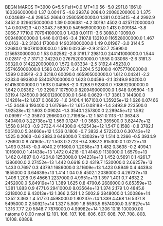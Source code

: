 BEGN
MARCS T=3900 G=5.5 FeH=0.0 MT=1.0
                  56
-5.0 2911.8 1661.0 16033600000.0 1.37 0.004115 
-4.8 2937.6 2084.0 20080200000.0 1.375 0.004689 
-4.6 2965.5 2664.0 25605900000.0 1.381 0.005415 
-4.4 2992.9 3452.0 32962500000.0 1.39 0.006381 
-4.2 3019.1 4502.0 42571200000.0 1.4 0.007623 
-4.0 3043.7 5890.0 54956900000.0 1.413 0.009184 
-3.8 3066.7 7710.0 70794100000.0 1.428 0.01111 
-3.6 3088.0 10090.0 90946900000.0 1.446 0.01346 
-3.4 3107.8 13210.0 116528000000.0 1.467 0.0163 
-3.2 3126.1 17300.0 149031000000.0 1.49 0.01967 
-3.0 3144.5 22680.0 190781000000.0 1.516 0.02359 
-2.9 3152.7 25990.0 215653000000.0 1.53 0.02582 
-2.8 3161.7 29810.0 244141000000.0 1.544 0.02817 
-2.7 3171.2 34220.0 276752000000.0 1.558 0.03068 
-2.6 3181.3 39320.0 314222000000.0 1.572 0.03334 
-2.5 3192.4 45230.0 357465000000.0 1.586 0.03617 
-2.4 3204.5 52100.0 407577000000.0 1.599 0.03919 
-2.3 3218.0 60090.0 465905000000.0 1.612 0.04241 
-2.2 3233.0 69380.0 534087000000.0 1.623 0.04586 
-2.1 3249.9 80200.0 614153000000.0 1.633 0.04958 
-2.0 3268.9 92800.0 708632000000.0 1.642 0.05362 
-1.9 3290.7 107500.0 820949000000.0 1.648 0.05804 
-1.8 3319.4 124500.0 960012000000.0 1.648 0.0629 
-1.7 3361.3 144300.0 1.14201e+12 1.637 0.06839 
-1.6 3404.4 167100.0 1.35925e+12 1.626 0.07466 
-1.5 3448.6 193400.0 1.61796e+12 1.615 0.08188 
-1.4 3493.9 223500.0 1.92528e+12 1.603 0.09024 
-1.3 3540.1 257800.0 2.28945e+12 1.592 0.09997 
-1.2 3587.0 296600.0 2.71983e+12 1.581 0.1113 
-1.1 3634.8 340400.0 3.22738e+12 1.569 0.1247 
-1.0 3683.3 389500.0 3.82447e+12 1.558 0.1403 
-0.9 3732.4 444300.0 4.52543e+12 1.547 0.1588 
-0.8 3782.1 505100.0 5.34666e+12 1.536 0.1806 
-0.7 3832.4 572200.0 6.30743e+12 1.525 0.2063 
-0.6 3883.3 646000.0 7.43032e+12 1.514 0.2366 
-0.5 3934.9 726900.0 8.74163e+12 1.503 0.2723 
-0.4 3987.2 815300.0 1.0272e+13 1.493 0.3143 
-0.3 4040.2 911600.0 1.2058e+13 1.482 0.3638 
-0.2 4094.1 1016000.0 1.41438e+13 1.472 0.4218 
-0.1 4148.9 1130000.0 1.6579e+13 1.462 0.4897 
0.0 4204.8 1253000.0 1.94231e+13 1.452 0.5691 
0.1 4261.7 1386000.0 2.27452e+13 1.442 0.6618 
0.2 4319.7 1530000.0 2.66257e+13 1.433 0.7697 
0.3 4379.1 1686000.0 3.11609e+13 1.423 0.8949 
0.4 4439.8 1855000.0 3.64639e+13 1.414 1.04 
0.5 4502.1 2038000.0 4.26737e+13 1.406 1.208 
0.6 4566.1 2237000.0 4.9951e+13 1.397 1.401 
0.7 4632.2 2452000.0 5.84919e+13 1.389 1.625 
0.8 4700.6 2686000.0 6.85359e+13 1.381 1.883 
0.9 4771.6 2941000.0 8.03564e+13 1.374 2.179 
1.0 4845.6 3218000.0 9.43013e+13 1.366 2.521 
1.2 5002.9 3848000.0 1.30086e+14 1.352 3.363 
1.4 5177.0 4598000.0 1.80237e+14 1.339 4.468 
1.6 5371.8 5495000.0 2.50921e+14 1.327 5.909 
1.8 5593.5 6574000.0 3.51827e+14 1.316 7.77 
2.0 5848.7 7876000.0 4.99982e+14 1.306 10.18 
100000.00
natoms              0      0.00
nmol          12
          101.         106.       107.      108.         606.        607.        608.
          707.         708.       808.    10108.       60808.
